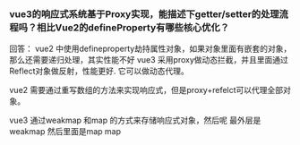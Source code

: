 ###  vue3的响应式系统基于Proxy实现，能描述下getter/setter的处理流程吗？相比Vue2的defineProperty有哪些核心优化？

回答：
vue2 中使用defineproperty劫持属性对象，如果对象里面有嵌套的对象，那么还需要递归处理，其实性能不好
vue3 采用proxy做动态拦截，并且里面通过Reflect对象做反射，性能更好. 它可以做动态代理。

vue2 需要通过重写数组的方法来实现响应式，但是proxy+refelct可以代理全部对象。

vue3 通过weakmap 和map 的方式来存储响应式对象，然后呢 最外层是weakmap 然后里面是map  map
